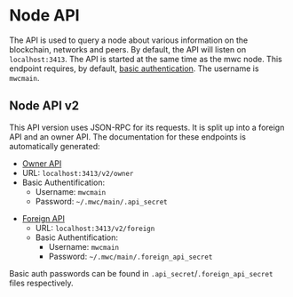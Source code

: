 
# Node API

The API is used to query a node about various information on the blockchain, networks and peers. By default, the API will listen on `localhost:3413`. The API is started at the same time as the mwc node.
This endpoint requires, by default, [basic authentication](https://en.wikipedia.org/wiki/Basic_access_authentication). The username is `mwcmain`.


## Node API v2

This API version uses JSON-RPC for its requests. It is split up into a foreign API and an owner API. The documentation for these endpoints is automatically generated:

-  [Owner API](https://docs.rs/mwc_api/latest/mwc_api/owner_rpc/trait.OwnerRpc.html)
  - URL: `localhost:3413/v2/owner`
  - Basic Authentification:
    - Username: `mwcmain`
    - Password: `~/.mwc/main/.api_secret`
* [Foreign API](https://docs.rs/mwc_api/latest/mwc_api/foreign_rpc/trait.ForeignRpc.html)
  - URL: `localhost:3413/v2/foreign`
  - Basic Authentification:
    - Username: `mwcmain`
    - Password: `~/.mwc/main/.foreign_api_secret`

Basic auth passwords can be found in `.api_secret`/`.foreign_api_secret` files respectively.